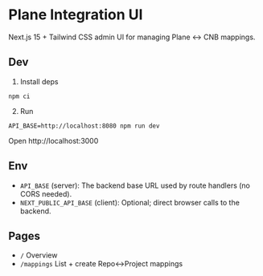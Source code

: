 # Plane Integration UI

Next.js 15 + Tailwind CSS admin UI for managing Plane ↔ CNB mappings.

## Dev

1) Install deps

```
npm ci
```

2) Run

```
API_BASE=http://localhost:8080 npm run dev
```

Open http://localhost:3000

## Env

- `API_BASE` (server): The backend base URL used by route handlers (no CORS needed).
- `NEXT_PUBLIC_API_BASE` (client): Optional; direct browser calls to the backend.

## Pages

- `/` Overview
- `/mappings` List + create Repo↔Project mappings

